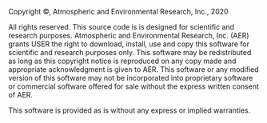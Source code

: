 Copyright &copy;, Atmospheric and Environmental Research, Inc., 2020

All rights reserved. This source code is is designed for scientific and research purposes. Atmospheric and Environmental Research, Inc. (AER) grants USER the right to download, install, use and copy this software for scientific and research purposes only. This software may be redistributed as long as this copyright notice is reproduced on any copy made and appropriate acknowledgment is given to AER. This software or any modified version of this software may not be incorporated into proprietary software or commercial software offered for sale without the express written consent of AER.                                                         

This software is provided as is without any express or implied warranties.
